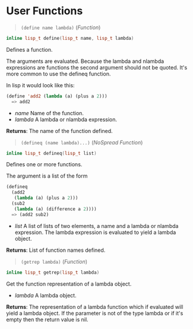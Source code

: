 # User Functions

> `(define name lambda)` (_Function_)

```cpp
inline lisp_t define(lisp_t name, lisp_t lambda)
```

Defines a function.

The arguments are evaluated. Because the lambda and nlambda expressions are
functions the second argument should not be quoted. It's more common to use
the defineq function.

In lisp it would look like this:

```lisp
(define 'add2 (lambda (a) (plus a 2)))
  => add2
```

- _name_ Name of the function.
- _lambda_ A lambda or nlambda expression.

**Returns**: The name of the function defined.

> `(defineq (name lambda)...)` (_NoSpread Function_)

```cpp
inline lisp_t defineq(lisp_t list)
```

Defines one or more functions.

The argument is a list of the form

```lisp
(defineq
  (add2
   (lambda (a) (plus a 2)))
  (sub2
   (lambda (a) (difference a 2))))
  => (add2 sub2)
```

- _list_ A list of lists of two elements, a name and a lambda or nlambda
expression. The lambda expression is evaluated to yield a lambda object.

**Returns**: List of function names defined.

> `(getrep lambda)` (_Function_)

```cpp
inline lisp_t getrep(lisp_t lambda)
```

Get the function representation of a lambda object.

- _lambda_ A lambda object.

**Returns**: The representation of a lambda function which if evaluated will
yield a lambda object.  If the parameter is not of the type lambda or if
it's empty then the return value is nil.
